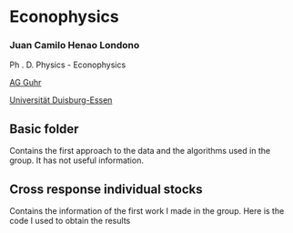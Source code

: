 # Econophysics

### Juan Camilo Henao Londono

Ph . D. Physics - Econophysics

[AG Guhr](http://www.theo.physik.uni-duisburg-essen.de/tp/ags/guhr_dir/index.html)

[Universität Duisburg-Essen](https://www.uni-due.de/)

## Basic folder

Contains the first approach to the data and the algorithms used in the group. It has not useful information.

## Cross response individual stocks

Contains the information of the first work I made in the group. Here is the code I used to obtain the results
